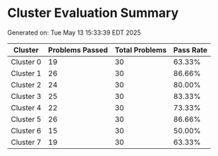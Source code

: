 # Cluster Evaluation Summary
Generated on: Tue May 13 15:33:39 EDT 2025

| Cluster | Problems Passed | Total Problems | Pass Rate |
|---------|----------------|----------------|-----------|
| Cluster 0 | 19|30 | 63.33% |
| Cluster 1 | 26|30 | 86.66% |
| Cluster 2 | 24|30 | 80.00% |
| Cluster 3 | 25|30 | 83.33% |
| Cluster 4 | 22|30 | 73.33% |
| Cluster 5 | 26|30 | 86.66% |
| Cluster 6 | 15|30 | 50.00% |
| Cluster 7 | 19|30 | 63.33% |
